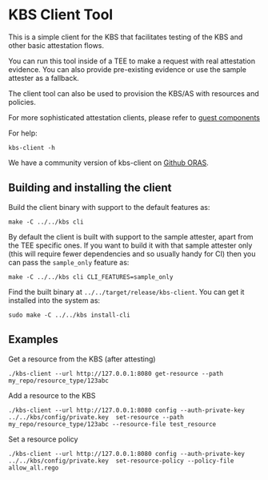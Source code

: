 # KBS Client Tool

This is a simple client for the KBS that facilitates testing of the KBS
and other basic attestation flows.

You can run this tool inside of a TEE to make a request with real attestation evidence.
You can also provide pre-existing evidence or use the sample attester as a fallback.

The client tool can also be used to provision the KBS/AS with resources and policies.

For more sophisticated attestation clients, please refer to [guest components](https://github.com/confidential-containers/guest-components)

For help:

```shell
kbs-client -h
```

We have a community version of kbs-client on [Github ORAS](https://github.com/confidential-containers/trustee/pkgs/container/staged-images%2Fkbs-client).

## Building and installing the client

Build the client binary with support to the default features as:

```shell
make -C ../../kbs cli
```

By default the client is built with support to the sample attester, apart from the
TEE specific ones. If you want to build it with that sample attester only (this will
require fewer dependencies and so usually handy for CI) then you can pass the
`sample_only` feature as:

```shell
make -C ../../kbs cli CLI_FEATURES=sample_only
```

Find the built binary at `../../target/release/kbs-client`. You can get it
installed into the system as:
```shell
sudo make -C ../../kbs install-cli
```

## Examples

Get a resource from the KBS (after attesting)

```shell
./kbs-client --url http://127.0.0.1:8080 get-resource --path my_repo/resource_type/123abc
```

Add a resource to the KBS

```shell
./kbs-client --url http://127.0.0.1:8080 config --auth-private-key ../../kbs/config/private.key  set-resource --path my_repo/resource_type/123abc --resource-file test_resource
```

Set a resource policy
```shell
./kbs-client --url http://127.0.0.1:8080 config --auth-private-key ../../kbs/config/private.key  set-resource-policy --policy-file allow_all.rego
```

